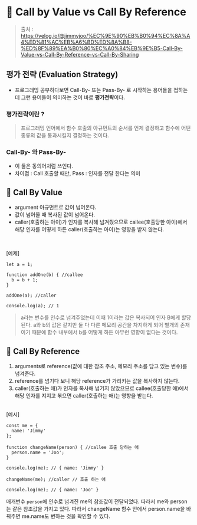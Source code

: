 # 💛 Call by Value vs Call By Reference

> 출처 : https://velog.io/@jimmyjoo/%EC%9E%90%EB%B0%94%EC%8A%A4%ED%81%AC%EB%A6%BD%ED%8A%B8-%ED%8F%89%EA%B0%80%EC%A0%84%EB%9E%B5-Call-By-Value-vs-Call-By-Reference-vs-Call-By-Sharing

## 평가 전략 (Evaluation Strategy)

- 프로그래밍 공부하다보면 Call-By- 또는 Pass-By- 로 시작하는 용어들을 접하는데 그런 용어들이 의미하는 것이 바로 <b>평가전략</b>이다.

### 평가전략이란 ?

> 프로그래밍 언어에서 함수 호출의 아규먼트의 순서를 언제 결정하고 함수에 어떤 종류의 값을 통과시킬지 결정하는 것이다.

### Call-By- 와 Pass-By-

- 이 둘은 동의어처럼 쓰인다.
- 차이점 : Call 호출할 때만, Pass : 인자를 전달 한다는 의미

## 💫 Call By Value

- argument 아규먼트로 값이 넘어온다.
- 값이 넘어올 때 복사된 값이 넘어온다.
- caller(호출하는 아이)가 인자를 복사해 넘겨줬으므로 callee(호출당한 아이)에서 해당 인자를 어떻게 하든 caller(호출하는 아이)는 영향을 받지 않는다.

<br>

[예제]

```
let a = 1;

function addOne(b) { //callee
  b = b + 1;
}

addOne(a); //caller

console.log(a); // 1
```

> a라는 변수를 인수로 넘겨주었는데 이때 1이라는 값은 복사되어 인자 B에게 할당된다. a와 b의 값은 같지만 둘 다 다른 메모리 공간을 차지하게 되어 별개의 존재이기 때문에 함수 내부에서 b를 어떻게 하든 아무런 영향이 없다는 것이다.

## 💫 Call By Reference

1.  arguments로 reference(값에 대한 참조 주소, 메모리 주소를 담고 있는 변수)를 넘겨준다.
2. reference를 넘기다 보니 해당 reference가 가리키는 값을 복사하지 않는다.
3. caller(호출하는 애)가 인자를 복사해 넘기지 않았으므로 callee(호출당한 애)에서 해당 인자를 지지고 볶으면 caller(호출하는 애)는 영향을 받는다.

<br>
[예시]

```
const me = {
  name: 'Jimmy'
};

function changeName(person) { //callee 호출 당하는 애
  person.name = 'Joo';
}

console.log(me); // { name: 'Jimmy' }

changeName(me); //caller // 호출 하는 애

console.log(me); // { name: 'Joo' }
```

매개변수 <code>person</code>에 인수로 넘겨진 me의 참조값이 전달되었다. 따라서 me와 person는 같은 참조값을 가지고 있다. 따라서 changeName 함수 안에서 person.name을 바꿔주면 me.name도 변하는 것을 확인할 수 있다.